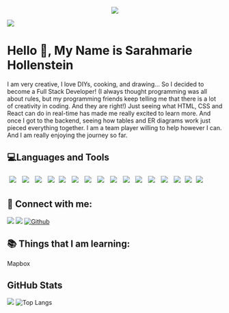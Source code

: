 <p align="center"><img src="https://thumbs.gfycat.com/BaggyUnfinishedFlycatcher-size_restricted.gif"/></p>





![](https://img.shields.io/github/followers/sarahmarie1976?style=social) 

# Hello 👋, My Name is Sarahmarie Hollenstein

 I am very creative, I love DIYs, cooking, and drawing... So I decided to become a Full Stack Developer! (I always thought programming was all about rules, but my programming friends keep telling me that there is a lot of creativity in coding. And they are right!) Just seeing what HTML, CSS and React can do in real-time has made me really excited to learn more. And once I got to the backend, seeing how tables and ER diagrams work just pieced everything together. I am a team player willing to help however I can. And I am really enjoying the journey so far.

## 💻Languages and Tools    

<img src="https://img.shields.io/badge/-Express.js-gray?style=for-the-badge&logo=express.js%2B%2B&logoColor=gray" style="margin:5px" /> <img src="https://img.shields.io/badge/-Node.js-gray?style=for-the-badge&logo=express.node.js&logoColor=gray" style="margin:5px" />  <img src="https://img.shields.io/badge/-Postman-gray?style=for-the-badge&logo=postman&logoColor=gray" style="margin:5px" /> <img src="https://img.shields.io/badge/-JWT-gray?style=for-the-badge&logo=jwt&logoColor=gray" style="margin:5px" /><img src="https://img.shields.io/badge/-Knex.js-gray?style=for-the-badge&logo=KNEX.JS&logoColor=gray" style="margin:5px" /> <img src="https://img.shields.io/badge/-REACT-gray?style=for-the-badge&logo=REACT&logoColor=gray" style="margin:5px" /> 
<img src="https://img.shields.io/badge/-ReactStrap-gray?style=for-the-badge&logo=reactstrap&logoColor=gray" style="margin:5px" /> <img src="https://img.shields.io/badge/-ANT DESIGN-gray?style=for-the-badge&logo=REACT&logoColor=gray" style="margin:5px" /> <img src="https://img.shields.io/badge/-whimsical-gray?style=for-the-badge&logo=whimsical&logoColor=gray" style="margin:5px" /> <img src="https://img.shields.io/badge/-javascript-gray?style=for-the-badge&logo=javascript&logoColor=gray" style="margin:5px" /> <img src="https://img.shields.io/badge/-HTML-gray?style=for-the-badge&logo=HTML&logoColor=gray" style="margin:5px" /> <img src="https://img.shields.io/badge/-LESS-gray?style=for-the-badge&logo=less&logoColor=gray" style="margin:5px" /> <img src="https://img.shields.io/badge/-sqlite-gray?style=for-the-badge&logo=sqlite&logoColor=gray" style="margin:5px" /> <img src="https://img.shields.io/badge/-postgresql-gray?style=for-the-badge&logo=postgresql&logoColor=gray" style="margin:5px" /><img src="https://img.shields.io/badge/-npm-gray?style=for-the-badge&logo=npm&logoColor=gray" style="margin:5px" /><img src="https://img.shields.io/badge/-redux-gray?style=for-the-badge&logo=redux&logoColor=gray" style="margin:5px" />






## 🤝 Connect with me: 
 
[![](https://img.shields.io/static/v1?label&message=Linkedin&color=blue&logo=linkedin)](https://www.linkedin.com/in/sarahmarie-hollenstein-258374115/)
[![](https://img.shields.io/static/v1?label&message=Email&color=gray&logo=gmail)](mailto:sholle7@gmail.com)
[![Github](https://img.shields.io/badge/-Github-000?style=flat&logo=Github&logoColor=white)](https://github.com/sarahmarie1976)
 
## 📚 Things that I am learning: 
 Mapbox
 
 ## GitHub Stats
![](https://github-readme-stats.jha-vineet69.vercel.app/api?username=sarahmarie1976&hide=stars&show_icons=true&hide_border=true&theme=midnight-purple) ![Top Langs](https://github-readme-stats.vercel.app/api/top-langs/?username=sarahmarie1976&hide=smalltalk&theme=midnight-purple&layout=compact&hide_border=true)
